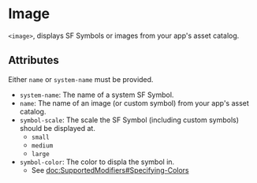 # Image

`<image>`, displays SF Symbols or images from your app's asset catalog.

## Attributes

Either `name` or `system-name` must be provided.

- `system-name`: The name of a system SF Symbol.
- `name`: The name of an image (or custom symbol) from your app's asset catalog.
- `symbol-scale`: The scale the SF Symbol (including custom symbols) should be displayed at.
    - `small`
    - `medium`
    - `large`
- `symbol-color`: The color to displa the symbol in.
    - See <doc:SupportedModifiers#Specifying-Colors>
